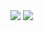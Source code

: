 <img src="https://github.com/user-attachments/assets/bf7da50f-2d78-4be4-8345-d3211fff5321">
<img src="https://github.com/user-attachments/assets/31281fd7-7c68-4be5-96f9-134a6cf8d0bb">
